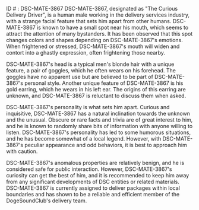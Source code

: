 ID # : DSC-MATE-3867
DSC-MATE-3867, designated as "The Curious Delivery Driver", is a human male working in the delivery services industry, with a strange facial feature that sets him apart from other humans. DSC-MATE-3867 is known to have a small spot near his mouth, which seems to attract the attention of many bystanders. It has been observed that this spot changes colors and shapes depending on DSC-MATE-3867's emotions. When frightened or stressed, DSC-MATE-3867's mouth will widen and contort into a ghastly expression, often frightening those nearby.

DSC-MATE-3867's head is a typical men's blonde hair with a unique feature, a pair of goggles, which he often wears on his forehead. The goggles have no apparent use but are believed to be part of DSC-MATE-3867's personal style. Another unique feature of DSC-MATE-3867 is his gold earring, which he wears in his left ear. The origins of this earring are unknown, and DSC-MATE-3867 is reluctant to discuss them when asked.

DSC-MATE-3867's personality is what sets him apart. Curious and inquisitive, DSC-MATE-3867 has a natural inclination towards the unknown and the unusual. Obscure or rare facts and trivia are of great interest to him, and he is known to randomly share bits of information with anyone willing to listen. DSC-MATE-3867's personality has led to some humorous situations, and he has become somewhat of a local legend. However, with DSC-MATE-3867's peculiar appearance and odd behaviors, it is best to approach him with caution.

DSC-MATE-3867's anomalous properties are relatively benign, and he is considered safe for public interaction. However, DSC-MATE-3867's curiosity can get the best of him, and it is recommended to keep him away from any significant developments of DSC entities or related materials. DSC-MATE-3867 is currently assigned to deliver packages within local boundaries and has shown to be a reliable and efficient member of the DogeSoundClub's delivery team.